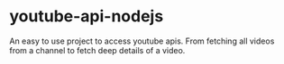 # youtube-api-nodejs
An easy to use project to access youtube apis. From fetching all videos from a channel to fetch deep details of a video.
